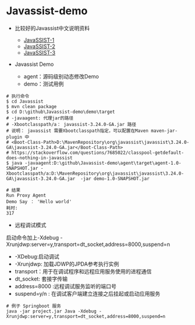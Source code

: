 # Javassist-demo
- 比较好的Javassist中文说明资料
    - [JavaSSIST-1](https://www.jianshu.com/p/43424242846b)
    - [JavaSSIST-2](https://www.jianshu.com/p/b9b3ff0e1bf8)
    - [JavaSSIST-3](https://www.jianshu.com/p/7803ffcc81c8)

- Javassist Demo
    - agent：源码级别动态修改Demo
    - demo：测试用例

```shell script
# 执行命令
$ cd Javassist 
$ mvn clean package
$ cd D:\github\Javassist-demo\demo\target
# -javaagent: 代理jar的路径
# -Xbootclasspath/a： javassist-3.24.0-GA.jar 路径
# 说明： javassist 需要Xbootclasspath指定，可以配置在Maven maven-jar-plugin 中
# <Boot-Class-Path>D:\MavenRepository\org\javassist\javassist\3.24.0-GA\javassist-3.24.0-GA.jar</Boot-Class-Path>
# https://stackoverflow.com/questions/7685022/classpool-getdefault-does-nothing-in-javassist
$ java -javaagent:D:\github\Javassist-demo\agent\target\agent-1.0-SNAPSHOT.jar -Xbootclasspath/a:D:\MavenRepository\org\javassist\javassist\3.24.0-GA\javassist-3.24.0-GA.jar  -jar demo-1.0-SNAPSHOT.jar 
```

```shell script
# 结果
Run Proxy Agent
Demo Say ： 'Hello world'
耗时:
317
```

- 远程调试模式

启动命令加上-Xdebug -Xrunjdwp:server=y,transport=dt_socket,address=8000,suspend=n
    
- -XDebug:启动调试
- -Xrunjdwp: 加载JDWP的JPDA参考执行实例
- transport：用于在调试程序和远程应用服务使用的进程通信
- dt_socket: 套接字传输
- address=8000 :远程调试服务监听的端口号
- suspend=y/n : 在调试客户端建立连接之后挂起或启动应用服务

```shell script
# 例子 Springboot 服务
java -jar project.jar Java -Xdebug -Xrunjdwp:server=y,transport=dt_socket,address=8000,suspend=n
```
